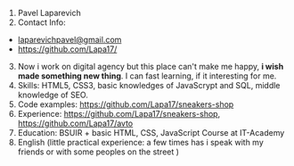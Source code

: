 1. Pavel Laparevich
2. Contact Info:
  * laparevichpavel@gmail.com
  * https://github.com/Lapa17/
3. Now i work on digital agency but this place can't make me happy, **i wish made something new thing**. I can fast learning, if it interesting for me.
4. Skills: HTML5, CSS3, basic knowledges of JavaScrypt and SQL, middle knowledge of SEO.
5. Code examples: https://github.com/Lapa17/sneakers-shop
6. Experience: https://github.com/Lapa17/sneakers-shop, https://github.com/Lapa17/avto
7. Education: BSUIR + basic HTML, CSS, JavaScript Course at IT-Academy 
8. English (little practical experience: a few times has i speak with my friends or with some peoples on the street )

